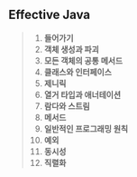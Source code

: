 ## Effective Java
> 1. **들어가기**
> 2. **객체 생성과 파괴**
> 3. **모든 객체의 공통 메서드**
> 4. **클래스와 인터페이스**
> 5. **제니릭**
> 6. **열거 타입과 애너테이션**
> 7. **람다와 스트림**
> 8. **메서드**
> 9. **일반적인 프로그래밍 원칙**
> 10. **예외**
> 11. **동시성**
> 12. **직렬화**
     <br/>